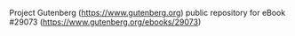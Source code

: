 Project Gutenberg (https://www.gutenberg.org) public repository for eBook #29073 (https://www.gutenberg.org/ebooks/29073)
